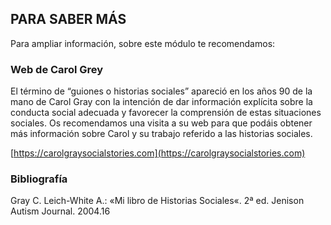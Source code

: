 ## PARA SABER MÁS

Para ampliar información, sobre este módulo te recomendamos:

### Web de Carol Grey

El término de “guiones o historias sociales” apareció en los años 90 de la mano de Carol Gray con la intención de dar información explícita sobre la conducta social adecuada y favorecer la comprensión de estas situaciones sociales. Os recomendamos una visita a su web para que podáis obtener más información sobre Carol y su trabajo referido a las historias sociales.

[https://carolgraysocialstories.com](https://carolgraysocialstories.com)


### Bibliografía

Gray C. Leich-White A.: «Mi libro de Historias Sociales«. 2ª ed. Jenison Autism Journal. 2004.16
<!--stackedit_data:
eyJoaXN0b3J5IjpbMjAzMDQwMjYwNCwtMjAzODMxNjk0OV19
-->